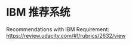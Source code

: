 # IBM 推荐系统
Recommendations with IBM Requirement:
<br>https://review.udacity.com/#!/rubrics/2632/view
